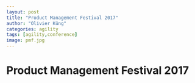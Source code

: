 ```yaml
---
layout: post
title: "Product Management Festival 2017"
author: "Olivier Küng"
categories: agility
tags: [agility,conference]
image: pmf.jpg
---
```


# Product Management Festival 2017

